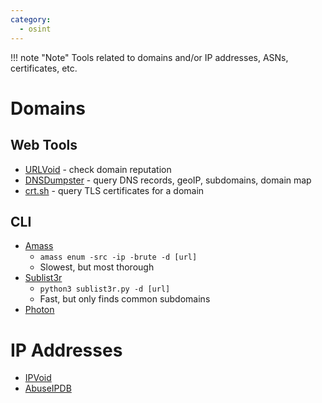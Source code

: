 ```yaml
---
category:
  - osint
---
```

!!! note "Note"
	Tools related to domains and/or IP addresses, ASNs, certificates, etc.

# Domains
## Web Tools
- [URLVoid](https://urlvoid.com) - check domain reputation
- [DNSDumpster](https://dnsdumpster.com/) - query DNS records, geoIP, subdomains, domain map
- [crt.sh](https://crt.sh) - query TLS certificates for a domain
## CLI
- [Amass](https://github.com/owasp-amass/amass)
	- `amass enum -src -ip -brute -d [url]`
	- Slowest, but most thorough
- [Sublist3r](https://github.com/aboul3la/Sublist3r)
	- `python3 sublist3r.py -d [url]`
	- Fast, but only finds common subdomains
- [Photon](https://github.com/s0md3v/Photon)

# IP Addresses
- [IPVoid](https://ipvoid.com)
- [AbuseIPDB](https://abuseipdb.com)